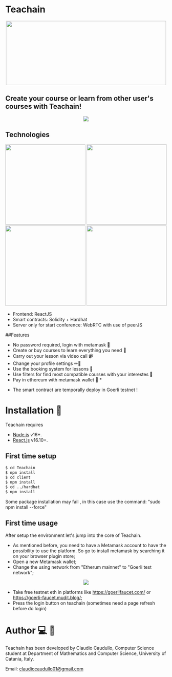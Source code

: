 # Teachain

<p align="center">
  <img width="500" height="200" backgroundColor="red" src="https://i.postimg.cc/6Qs3g6Vs/teachainlogo.png">
</p>

## Create your course or learn from other user's courses with Teachain!
<p align="center">
  <img  src="https://i.postimg.cc/Pf1BQXJp/homepage.png">
</p>

## Technologies
<p align="center">
    <img width="250" height="250" src="https://i.postimg.cc/6pGWwszd/reactlogo.png">
    <img width="250" height="250" src="https://i.postimg.cc/wjYPtSg5/logohardhat.png">
    <img width="250" height="250" src="https://i.postimg.cc/sfnsV14d/Solidity-Logo-wine.png">
    <img width="250" height="250" src="https://i.postimg.cc/282w9NYx/webrtc-logo-vert-retro-255x305-1.png">
</p>

- Frontend: ReactJS
- Smart contracts: Solidity + Hardhat
- Server only for start conference: WebRTC with use of peerJS

##Features
- No password required, login with metamask 🦊
- Create or buy courses to learn everything you need 📖
- Carry out your lesson via video call 📹
- Change your profile settings ✏👤
- Use the booking system for lessons 📅
- Use filters for find most compatible courses with your interestes 🔎
- Pay in ethereum with metamask wallet 👛 * 

* The smart contract are temporally deploy in Goerli testnet !

# Installation 🔧
Teachain requires 
- [Node.js](https://nodejs.org/) v16+.
- [React.js](https://it.reactjs.org/) v16.10+.

## First time setup

``` sh
$ cd Teachain
$ npm install
$ cd client
$ npm install
$ cd ../hardhat
$ npm install    
```


Some package installation may fail , in this case use the command: "sudo npm install --force"

## First time usage

After setup the environment let's jump into the core of Teachain.

- As mentioned before, you need to have a Metamask account to have the possibility to use the platform. So go to install metamask by searching it on your browser plugin store;
- Open a new Metamask wallet;
- Change the using network from "Etherum mainnet" to "Goerli test network";

<p align="center">
  <img src="https://i.postimg.cc/RhG1NyLd/networkmeta.png">
</p>

- Take free testnet eth in platforms like https://goerlifaucet.com/ or https://goerli-faucet.mudit.blog/;
- Press the login button on teachain (sometimes need a page refresh before do login)



# Author 💻 👦
Teachain has been developed by Claudio Caudullo, Computer Science student at Department of Mathematics and Computer Science, University of Catania, Italy. 

Email: claudiocaudullo01@gmail.com


